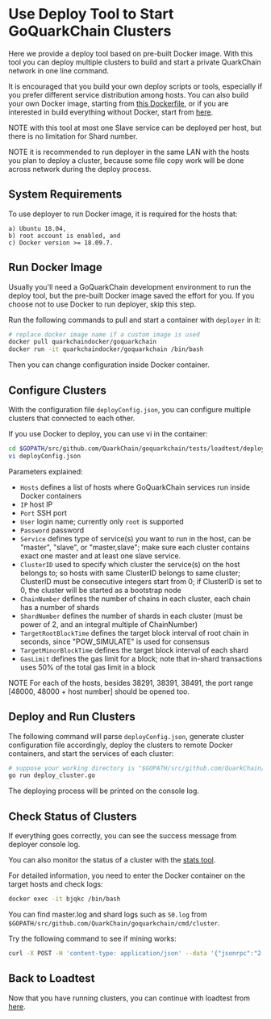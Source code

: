 # Use Deploy Tool to Start GoQuarkChain Clusters

Here we provide a deploy tool based on pre-built Docker image. With this tool you can deploy multiple clusters to build 
and start a private QuarkChain network in one line command. 

It is encouraged that you build your own deploy scripts or tools, especially if you prefer different service distribution 
among hosts.  You can also build your own Docker image, starting from [this Dockerfile](../Dockerfile), or if you are 
interested in build everything without Docker, start from [here](../../../README.md#development-setup). 

NOTE with this tool at most one Slave service can be deployed per host, but there is no limitation for Shard number.

NOTE it is recommended to run deployer in the same LAN with the hosts you plan to deploy a cluster, because some file copy work 
will be done across network during the deploy process. 

## System Requirements

To use deployer to run Docker image, it is required for the hosts that:

    a) Ubuntu 18.04, 
    b) root account is enabled, and 
    c) Docker version >= 18.09.7.

## Run Docker Image

Usually you'll need a GoQuarkChain development environment to run the deploy tool, but the pre-built Docker image 
saved the effort for you. If you choose not to use Docker to run deployer, skip this step.

Run the following commands to pull and start a container with `deployer` in it:

```bash
# replace docker image name if a custom image is used
docker pull quarkchaindocker/goquarkchain
docker run -it quarkchaindocker/goquarkchain /bin/bash 
```
Then you can change configuration inside Docker container.

## Configure Clusters
With the configuration file `deployConfig.json`, you can configure multiple clusters that connected to each other. 

If you use Docker to deploy, you can use vi in the container:
```bash
cd $GOPATH/src/github.com/QuarkChain/goquarkchain/tests/loadtest/deployer
vi deployConfig.json
```
Parameters explained:
- `Hosts` defines a list of hosts where GoQuarkChain services run inside Docker containers
- `IP` host IP
- `Port` SSH port
- `User` login name; currently only `root` is supported
- `Password` password
- `Service` defines type of service(s) you want to run in the host, can be "master", "slave", or "master,slave"; make sure 
each cluster contains exact one master and at least one slave service.
- `ClusterID` used to specify which cluster the service(s) on the host belongs to; so hosts with same ClusterID belongs 
to same cluster; ClusterID must be consecutive integers start from 0; if ClusterID is set to 0, the cluster will be 
started as a bootstrap node
- `ChainNumber` defines the number of chains in each cluster, each chain has a number of shards 
- `ShardNumber` defines the number of shards in each cluster (must be power of 2, and an integral multiple of ChainNumber)
- `TargetRootBlockTime` defines the target block interval of root chain in seconds, since "POW_SIMULATE" is used for consensus
- `TargetMinorBlockTime` defines the target block interval of each shard
- `GasLimit` defines the gas limit for a block; note that in-shard transactions uses 50% of the total gas limit in a block

NOTE For each of the hosts, besides 38291, 38391, 38491, the port range [48000, 48000 + host number] should be opened too.

## Deploy and Run Clusters

The following command will parse `deployConfig.json`, generate cluster configuration file accordingly, deploy the clusters to remote Docker 
containers, and start the services of each cluster:

```bash
# suppose your working directory is "$GOPATH/src/github.com/QuarkChain/goquarkchain/tests/loadtest/deployer"
go run deploy_cluster.go
```
The deploying process will be printed on the console log. 

## Check Status of Clusters

If everything goes correctly, you can see the success message from deployer console log.

You can also monitor the status of a cluster with the [stats tool](../../../cmd/stats).

For detailed information, you need to enter the Docker container on the target hosts and check logs: 
```bash
docker exec -it bjqkc /bin/bash
```
You can find master.log and shard logs such as `S0.log` from `$GOPATH/src/github.com/QuarkChain/goquarkchain/cmd/cluster`.
 
Try the following command to see if mining works:
```bash
curl -X POST -H 'content-type: application/json' --data '{"jsonrpc":"2.0","method":"setMining","params":[true],"id":0}' http://127.0.0.1:38491
```
## Back to Loadtest

Now that you have running clusters, you can continue with loadtest from [here](../README.md#generate-transactions).